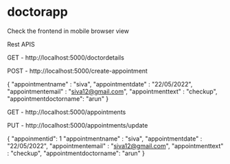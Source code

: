 # doctorapp

Check the frontend in mobile browser view


Rest APIS

GET - http://localhost:5000/doctordetails

POST - http://localhost:5000/create-appointment

{
    "appointmentname" : "siva",
    "appointmentdate" : "22/05/2022",
    "appointmentemail" : "siva12@gmail.com",
    "appointmenttext" : "checkup",
    "appointmentdoctorname": "arun"
}

GET - http://localhost:5000/appointments

PUT - http://localhost:5000/appointments/update

{
    "appoinmentid": 1
    "appointmentname" : "siva",
    "appointmentdate" : "22/05/2022",
    "appointmentemail" : "siva12@gmail.com",
    "appointmenttext" : "checkup",
    "appointmentdoctorname": "arun"
}
